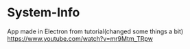 # System-Info
App made in Electron from tutorial(changed some things a bit)  https://www.youtube.com/watch?v=mr9Mtm_TRpw


